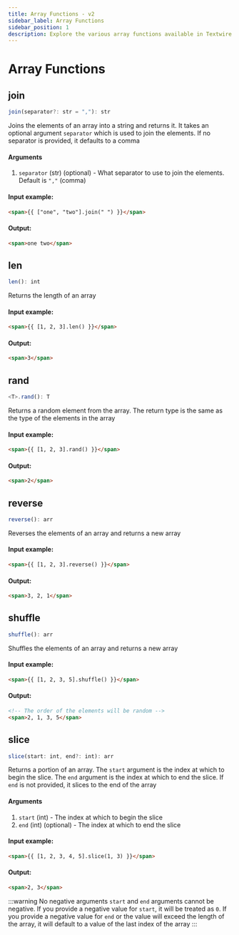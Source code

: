 ```yaml
---
title: Array Functions - v2
sidebar_label: Array Functions
sidebar_position: 1
description: Explore the various array functions available in Textwire
---
```


# Array Functions
## join
```ts
join(separator?: str = ","): str
```

Joins the elements of an array into a string and returns it. It takes an optional argument `separator` which is used to join the elements. If no separator is provided, it defaults to a comma

#### Arguments
1. `separator` (str) (optional) - What separator to use to join the elements. Default is `","` (comma)

#### Input example:
```html
<span>{{ ["one", "two"].join(" ") }}</span>
```

#### Output:
```html
<span>one two</span>
```

## len
```ts
len(): int
```

Returns the length of an array

#### Input example:
```html
<span>{{ [1, 2, 3].len() }}</span>
```

#### Output:
```html
<span>3</span>
```

## rand
```ts
<T>.rand(): T
```

Returns a random element from the array. The return type is the same as the type of the elements in the array

#### Input example:
```html
<span>{{ [1, 2, 3].rand() }}</span>
```

#### Output:
```html
<span>2</span>
```

## reverse
```ts
reverse(): arr
```

Reverses the elements of an array and returns a new array

#### Input example:
```html
<span>{{ [1, 2, 3].reverse() }}</span>
```

#### Output:
```html
<span>3, 2, 1</span>
```

## shuffle
```ts
shuffle(): arr
```

Shuffles the elements of an array and returns a new array

#### Input example:
```html
<span>{{ [1, 2, 3, 5].shuffle() }}</span>
```

#### Output:
```html
<!-- The order of the elements will be random -->
<span>2, 1, 3, 5</span>
```

## slice
```ts
slice(start: int, end?: int): arr
```

Returns a portion of an array. The `start` argument is the index at which to begin the slice. The `end` argument is the index at which to end the slice. If `end` is not provided, it slices to the end of the array

#### Arguments
1. `start` (int) - The index at which to begin the slice
2. `end` (int) (optional) - The index at which to end the slice

#### Input example:
```html
<span>{{ [1, 2, 3, 4, 5].slice(1, 3) }}</span>
```

#### Output:
```html
<span>2, 3</span>
```

:::warning No negative arguments
`start` and `end` arguments cannot be negative. If you provide a negative value for `start`, it will be treated as `0`. If you provide a negative value for `end` or the value will exceed the length of the array, it will default to a value of the last index of the array
:::
